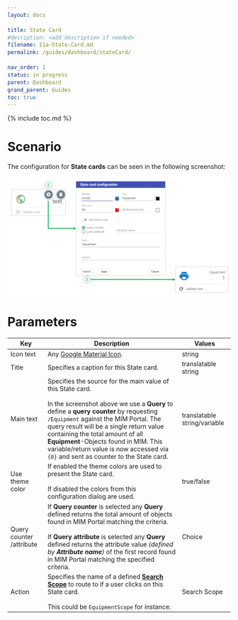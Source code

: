 ```yaml
---
layout: docs

title: State Card
#desription: <add description if needed>
filename: 11a-State-Card.md
permalink: /guides/dashboard/stateCard/

nav_order: 1
status: in progress
parent: Dashboard
grand_parent: Guides
toc: true
---
```


{% include toc.md %}

# Scenario

The configuration for **State cards** can be seen in the following screenshot:

![image.png](/img/image-58ff4294-a15f-49a6-9186-fb786e900a66.png)

# Parameters

| Key | Description | Values |
|-----|-------------|--------|
| Icon text | Any [Google Material Icon](https://fonts.google.com/icons?style=baseline). | string |
| Title | Specifies a caption for this State card. | translatable string |
| Main text | Specifies the source for the main value of this State card. <br><br>In the screenshot above we use a **Query** to define a **query counter** by requesting `/Equipment` against the MIM Portal. The query result will be a single return value containing the total amount of all **Equipment**-Objects found in MIM. This variable/return value is now accessed via `{0}` and sent as counter to the State card. | translatable string/variable |
| Use theme color | If enabled the theme colors are used to present the State card.<br><br>If disabled the colors from this configuration dialog are used. | true/false |
| Query counter /attribute | If **Query counter** is selected any **Query** defined returns the total amount of objects found in MIM Portal matching the criteria.<br><br>If **Query attribute** is selected any **Query** defined returns the attribute value _(defined by **Attribute name**)_ of the first record found in MIM Portal matching the specified criteria. | Choice |
| Action | Specifies the name of a defined [**Search Scope**](/guides/searchScopes2/) to route to if a user clicks on this State card.<br><br>This could be `EquipmentScope` for instance. | Search Scope |
